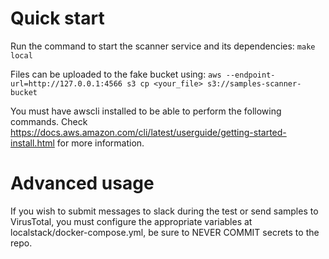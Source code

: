 # Quick start

Run the command to start the scanner service and its dependencies:
`make local`

Files can be uploaded to the fake bucket using:
`aws --endpoint-url=http://127.0.0.1:4566 s3 cp <your_file> s3://samples-scanner-bucket`

You must have awscli installed to be able to perform the following commands. Check
https://docs.aws.amazon.com/cli/latest/userguide/getting-started-install.html for more information.

# Advanced usage

If you wish to submit messages to slack during the test or send samples to VirusTotal, you must configure the
appropriate variables at localstack/docker-compose.yml, be sure to NEVER COMMIT secrets to the repo.